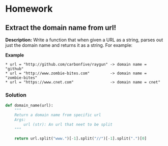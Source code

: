 # Homework

## Extract the domain name from url!

**Description:** Write a function that when given a URL as a string, parses out just the domain name and returns it as a string. For example:

**Example**

```
* url = "http://github.com/carbonfive/raygun" -> domain name = "github"
* url = "http://www.zombie-bites.com"         -> domain name = "zombie-bites"
* url = "https://www.cnet.com"                -> domain name = cnet"
```

### Solution

```python
def domain_name(url):
    """
    Return a domain name from specific url
    Args:
        url (str): An url that neet to be split
    """

    return url.split("www.")[-1].split("//")[-1].split(".")[0]

```
